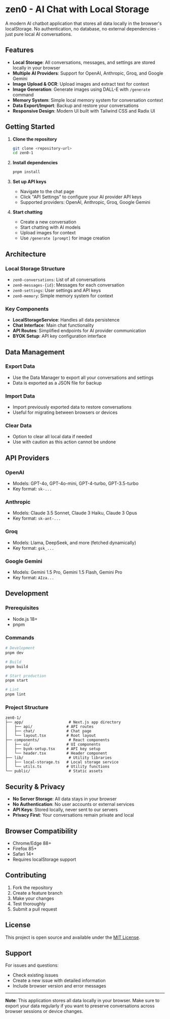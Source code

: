 # zen0 - AI Chat with Local Storage

A modern AI chatbot application that stores all data locally in the browser's localStorage. No authentication, no database, no external dependencies - just pure local AI conversations.

## Features

- **Local Storage**: All conversations, messages, and settings are stored locally in your browser
- **Multiple AI Providers**: Support for OpenAI, Anthropic, Groq, and Google Gemini
- **Image Upload & OCR**: Upload images and extract text for context
- **Image Generation**: Generate images using DALL-E with `/generate` command
- **Memory System**: Simple local memory system for conversation context
- **Data Export/Import**: Backup and restore your conversations
- **Responsive Design**: Modern UI built with Tailwind CSS and Radix UI

## Getting Started

1. **Clone the repository**
   ```bash
   git clone <repository-url>
   cd zen0-1
   ```

2. **Install dependencies**
   ```bash
   pnpm install
   ```

3. **Set up API keys**
   - Navigate to the chat page
   - Click "API Settings" to configure your AI provider API keys
   - Supported providers: OpenAI, Anthropic, Groq, Google Gemini

4. **Start chatting**
   - Create a new conversation
   - Start chatting with AI models
   - Upload images for context
   - Use `/generate [prompt]` for image creation

## Architecture

### Local Storage Structure
- `zen0-conversations`: List of all conversations
- `zen0-messages-{id}`: Messages for each conversation
- `zen0-settings`: User settings and API keys
- `zen0-memory`: Simple memory system for context

### Key Components
- **LocalStorageService**: Handles all data persistence
- **Chat Interface**: Main chat functionality
- **API Routes**: Simplified endpoints for AI provider communication
- **BYOK Setup**: API key configuration interface

## Data Management

### Export Data
- Use the Data Manager to export all your conversations and settings
- Data is exported as a JSON file for backup

### Import Data
- Import previously exported data to restore conversations
- Useful for migrating between browsers or devices

### Clear Data
- Option to clear all local data if needed
- Use with caution as this action cannot be undone

## API Providers

### OpenAI
- Models: GPT-4o, GPT-4o-mini, GPT-4-turbo, GPT-3.5-turbo
- Key format: `sk-...`

### Anthropic
- Models: Claude 3.5 Sonnet, Claude 3 Haiku, Claude 3 Opus
- Key format: `sk-ant-...`

### Groq
- Models: Llama, DeepSeek, and more (fetched dynamically)
- Key format: `gsk_...`

### Google Gemini
- Models: Gemini 1.5 Pro, Gemini 1.5 Flash, Gemini Pro
- Key format: `AIza...`

## Development

### Prerequisites
- Node.js 18+
- pnpm

### Commands
```bash
# Development
pnpm dev

# Build
pnpm build

# Start production
pnpm start

# Lint
pnpm lint
```

### Project Structure
```
zen0-1/
├── app/                    # Next.js app directory
│   ├── api/               # API routes
│   ├── chat/              # Chat page
│   └── layout.tsx         # Root layout
├── components/             # React components
│   ├── ui/                # UI components
│   ├── byok-setup.tsx     # API key setup
│   └── header.tsx         # Header component
├── lib/                    # Utility libraries
│   ├── local-storage.ts   # Local storage service
│   └── utils.ts           # Utility functions
└── public/                 # Static assets
```

## Security & Privacy

- **No Server Storage**: All data stays in your browser
- **No Authentication**: No user accounts or external services
- **API Keys**: Stored locally, never sent to our servers
- **Privacy First**: Your conversations remain private and local

## Browser Compatibility

- Chrome/Edge 88+
- Firefox 85+
- Safari 14+
- Requires localStorage support

## Contributing

1. Fork the repository
2. Create a feature branch
3. Make your changes
4. Test thoroughly
5. Submit a pull request

## License

This project is open source and available under the [MIT License](LICENSE).

## Support

For issues and questions:
- Check existing issues
- Create a new issue with detailed information
- Include browser version and error messages

---

**Note**: This application stores all data locally in your browser. Make sure to export your data regularly if you want to preserve conversations across browser sessions or device changes.
